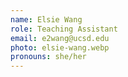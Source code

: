 ```yaml
---
name: Elsie Wang
role: Teaching Assistant
email: e2wang@ucsd.edu
photo: elsie-wang.webp
pronouns: she/her
---
```

